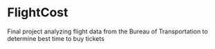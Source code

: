 # FlightCost
 Final project analyzing flight data from the Bureau of Transportation to determine best time to buy tickets
